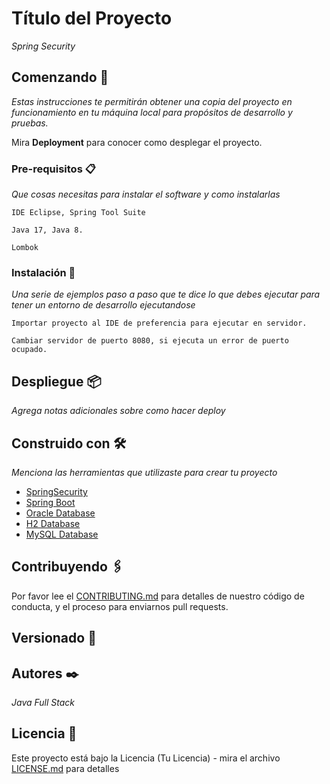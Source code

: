# Título del Proyecto

_Spring Security_

## Comenzando 🚀

_Estas instrucciones te permitirán obtener una copia del proyecto en funcionamiento en tu máquina local para propósitos de desarrollo y pruebas._

Mira **Deployment** para conocer como desplegar el proyecto.


### Pre-requisitos 📋

_Que cosas necesitas para instalar el software y como instalarlas_

```
IDE Eclipse, Spring Tool Suite
```

```
Java 17, Java 8.
```

```
Lombok
```
### Instalación 🔧

_Una serie de ejemplos paso a paso que te dice lo que debes ejecutar para tener un entorno de desarrollo ejecutandose_

```
Importar proyecto al IDE de preferencia para ejecutar en servidor.
```

```
Cambiar servidor de puerto 8080, si ejecuta un error de puerto ocupado.
```

## Despliegue 📦

_Agrega notas adicionales sobre como hacer deploy_


## Construido con 🛠️

_Menciona las herramientas que utilizaste para crear tu proyecto_

* [SpringSecurity]()
* [Spring Boot]()
* [Oracle Database]()
* [H2 Database]()
* [MySQL Database]()

## Contribuyendo 🖇️

Por favor lee el [CONTRIBUTING.md](https://github.com/theanngo/spring-security.git) para detalles de nuestro código de conducta, y el proceso para enviarnos pull requests.


## Versionado 📌



## Autores ✒️

_Java Full Stack_

## Licencia 📄

Este proyecto está bajo la Licencia (Tu Licencia) - mira el archivo [LICENSE.md](LICENSE.md) para detalles
